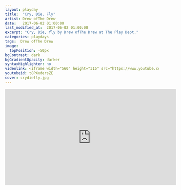 ```yaml
---
layout: playday
title:  "Cry, Die, Fly"
artist: Drew ofThe Drew
date:   2017-06-02 01:00:00
last_modified_at:  2017-06-02 01:00:00
excerpt: "Cry, Die, fly by Drew ofThe Drew at The Play Dept."
categories: playdays
tags:  Drew ofThe Drew
image:
  topPosition: -50px
bgContrast: dark
bgGradientOpacity: darker
syntaxHighlighter: no
videolink: <iframe width="560" height="315" src="https://www.youtube.com/embed/t8PXudersZE" frameborder="0" allowfullscreen></iframe>
youtubeid: t8PXudersZE
cover: crydiefly.jpg
---
```


<iframe width="560" height="315" src="https://www.youtube.com/embed/t8PXudersZE" frameborder="0" allowfullscreen></iframe>
    
  
